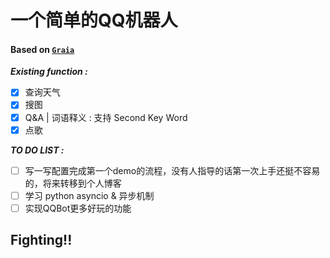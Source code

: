 # 一个简单的QQ机器人

#### Based on [`Graia`](https://github.com/GraiaProject/Application)

***Existing function :***
- [x] 查询天气
- [x] 搜图
- [x] Q&A | 词语释义 : 支持 Second Key Word
- [x] 点歌

***TO DO LIST :***
- [ ] 写一写配置完成第一个demo的流程，没有人指导的话第一次上手还挺不容易的，将来转移到个人博客
- [ ] 学习 python asyncio & 异步机制
- [ ] 实现QQBot更多好玩的功能

## **Fighting!!**
